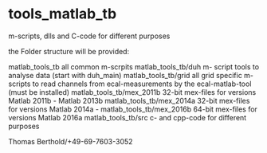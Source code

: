 # tools_matlab_tb

m-scripts, dlls and C-code for different purposes

the Folder structure will be provided:

matlab_tools_tb           all common m-scrpits 
matlab_tools_tb/duh       m- script tools to analyse data (start with duh_main)
matlab_tools_tb/grid      all grid specific m-scripts to read channels from 
                          ecal-measurements  by the ecal-matlab-tool (must be installed)
matlab_tools_tb/mex_2011b 32-bit mex-files for versions Matlab 2011b - Matlab 2013b
matlab_tools_tb/mex_2014a 32-bit mex-files for versions Matlab 2014a - 
matlab_tools_tb/mex_2016b 64-bit mex-files for versions Matlab 2016a
matlab_tools_tb/src       c- and cpp-code for different purposes   

Thomas Berthold/+49-69-7603-3052
              
              
